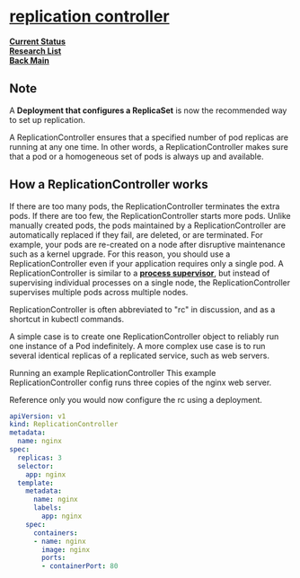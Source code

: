 # **[replication controller](https://kubernetes.io/docs/concepts/workloads/controllers/replicationcontroller/)**

**[Current Status](../../../../development/status/weekly/current_status.md)**\
**[Research List](../../../research_list.md)**\
**[Back Main](../../../../README.md)**

## Note

A **Deployment that configures a ReplicaSet** is now the recommended way to set up replication.

A ReplicationController ensures that a specified number of pod replicas are running at any one time. In other words, a ReplicationController makes sure that a pod or a homogeneous set of pods is always up and available.

## How a ReplicationController works

If there are too many pods, the ReplicationController terminates the extra pods. If there are too few, the ReplicationController starts more pods. Unlike manually created pods, the pods maintained by a ReplicationController are automatically replaced if they fail, are deleted, or are terminated. For example, your pods are re-created on a node after disruptive maintenance such as a kernel upgrade. For this reason, you should use a ReplicationController even if your application requires only a single pod. A ReplicationController is similar to a **[process supervisor](http://supervisord.org/)**, but instead of supervising individual processes on a single node, the ReplicationController supervises multiple pods across multiple nodes.

ReplicationController is often abbreviated to "rc" in discussion, and as a shortcut in kubectl commands.

A simple case is to create one ReplicationController object to reliably run one instance of a Pod indefinitely. A more complex use case is to run several identical replicas of a replicated service, such as web servers.

Running an example ReplicationController
This example ReplicationController config runs three copies of the nginx web server.

Reference only you would now configure the rc using a deployment.

```yaml
apiVersion: v1
kind: ReplicationController
metadata:
  name: nginx
spec:
  replicas: 3
  selector:
    app: nginx
  template:
    metadata:
      name: nginx
      labels:
        app: nginx
    spec:
      containers:
      - name: nginx
        image: nginx
        ports:
        - containerPort: 80
```
